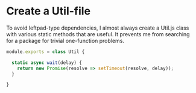 # Create a Util-file

To avoid leftpad-type dependencies, I almost always create a Util.js class with various static methods that are useful. It prevents me from searching for a package for trivial one-function problems.

```javascript
module.exports = class Util {

  static async wait(delay) {
    return new Promise(resolve => setTimeout(resolve, delay));
  }

}
```
